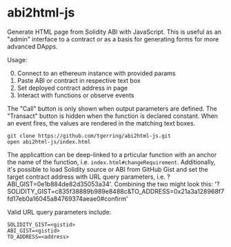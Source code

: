 # abi2html-js

Generate HTML page from Solidity ABI with JavaScript. This is useful as an "admin" interface to a contract or as a basis for generating forms for more advanced DApps.

Usage:

0. Connect to an ethereum instance with provided params
1. Paste ABI or contract in respective text box
2. Set deployed contract address in page
3. Interact with functions or observe events

The "Call" button is only shown when output parameters are defined. The "Transact" button is hidden when the function is declared constant. When an event fires, the values are rendered in the matching text boxes.

```
git clone https://github.com/tgerring/abi2html-js.git
open abi2html-js/index.html
```

The applicattion can be deep-linked to a prticular function with an anchor the name of the function, i.e. `index.html#changeRequirement`. Additionally, it's possible to load Solidity source or ABI from GitHub Gist and set the target contract address with URL query parameters, i.e. ?ABI_GIST=0e1b884de82d35053a34'. Combining the two might look this: '?SOLIDITY_GIST=c835f38889b989e8488c&TO_ADDRESS=0x21a3a128968f7fd17eb0a16045a84769374aeae0#confirm'

Valid URL query parameters include:
```
SOLIDITY_GIST=<gistid>
ABI_GIST=<gistid>
TO_ADDRESS=<address>
```
